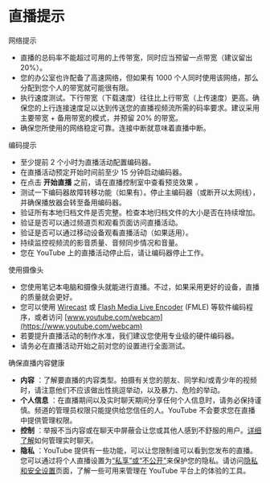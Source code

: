 # 直播提示

网络提示

* 直播的总码率不能超过可用的上传带宽，同时应当预留一点带宽（建议留出 20%）。
* 您的办公室也许配备了高速网络，但如果有 1000 个人同时使用该网络，那么分配到您个人的带宽就可能很有限。
* 执行速度测试。下行带宽（下载速度）往往比上行带宽（上传速度）更高。确保您的上行连接速度足以达到传送您的直播视频流所需的码率要求。建议采用主要带宽 + 备用带宽的模式，并预留 20% 的带宽。
* 确保您所使用的网络稳定可靠。连接中断就意味着直播中断。

编码提示

* 至少提前 2 个小时为直播活动配置编码器。
* 在直播活动预定开始时间前至少 15 分钟启动编码器。
* 在点击 **开始直播** 之前，请在直播控制室中查看预览效果 *。*
* 测试一下编码器故障转移功能（如果有）。停止主编码器（或断开以太网线），并确保播放器会转至备用编码器。
* 验证所有本地归档文件是否完整。检查本地归档文件的大小是否在持续增加。
* 验证是否可以通过频道页和观看页面访问直播活动。
* 验证是否可以通过移动设备观看直播活动（如果适用）。
* 持续监控视频流的影音质量、音频同步情况和音量。
* 您在 YouTube 上的直播活动停止后，请让编码器停止工作。

使用摄像头

* 您使用笔记本电脑和摄像头就能进行直播。不过，如果采用更好的设备，直播的质量就会更好。
* 您可以使用 [Wirecast](http://www.telestream.net/wirecastforyoutube/cb-landing.htm) 或 [Flash Media Live Encoder](http://www.adobe.com/products/flashmediaserver/flashmediaencoder/) (FMLE) 等软件编码程序，或者访问 [www.youtube.com/webcam](https://www.youtube.com/webcam)
* 若要提升直播活动的制作水准，我们建议您使用专业级的硬件编码器。
* 请务必在直播活动开始之前对您的设置进行全面测试。

确保直播内容健康

* **内容** ：了解要直播的内容类型。拍摄有关您的朋友、同学和/或青少年的视频时，请注意他们不应该做出性挑逗举动，以及暴力、危险的举动。
* **个人信息** ：在直播期间以及实时聊天期间分享任何个人信息时，请务必保持谨慎。频道的管理员权限只能提供给您信任的人。YouTube 不会要求您在直播中提供管理权限。
* **控制** ：举报不当内容或在聊天中屏蔽会让您或其他人感到不舒服的用户。[详细了解](https://support.google.com/youtube/answer/2524549)如何管理实时聊天。
* **隐私** ：YouTube 提供有一些功能，可以让您限制谁可以看到您发布的直播。您可以通过将个人直播设置为[“私享”或“不公开”](https://support.google.com/youtube/answer/157177)来保护您的隐私。请访问[隐私和安全设置](https://support.google.com/youtube/topic/2946312)页面，了解一些可用来管理在 YouTube 平台上的体验的工具。